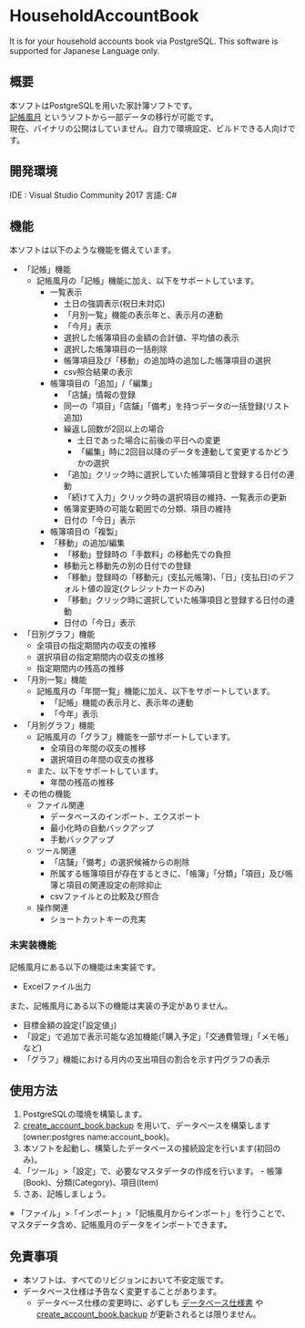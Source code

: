 # HouseholdAccountBook
It is for your household accounts book via PostgreSQL.
This software is supported for Japanese Language only.

## 概要
本ソフトはPostgreSQLを用いた家計簿ソフトです。  
[記帳風月](http://hp.vector.co.jp/authors/VA024866/s_kicho.html) というソフトから一部データの移行が可能です。  
現在、バイナリの公開はしていません。自力で環境設定、ビルドできる人向けです。

## 開発環境
IDE : Visual Studio Community 2017
言語: C#

## 機能
本ソフトは以下のような機能を備えています。 
* 「記帳」機能
	* 記帳風月の「記帳」機能に加え、以下をサポートしています。
		* 一覧表示
			* 土日の強調表示(祝日未対応)
			* 「月別一覧」機能の表示年と、表示月の連動
			* 「今月」表示
			* 選択した帳簿項目の金額の合計値、平均値の表示
			* 選択した帳簿項目の一括削除
			* 帳簿項目及び「移動」の追加時の追加した帳簿項目の選択
			* csv照合結果の表示
		* 帳簿項目の「追加」/「編集」
			* 「店舗」情報の登録
			* 同一の「項目」「店舗」「備考」を持つデータの一括登録(リスト追加)
			* 繰返し回数が2回以上の場合             
				* 土日であった場合に前後の平日への変更
				* 「編集」時に2回目以降のデータを連動して変更するかどうかの選択
			* 「追加」クリック時に選択していた帳簿項目と登録する日付の連動
			* 「続けて入力」クリック時の選択項目の維持、一覧表示の更新
			* 帳簿変更時の可能な範囲での分類、項目の維持
			* 日付の「今日」表示
		* 帳簿項目の「複製」
		* 「移動」の追加/編集
			* 「移動」登録時の「手数料」の移動先での負担
			* 移動元と移動先の別の日付での登録
			* 「移動」登録時の「移動元」(支払元帳簿)、「日」(支払日)のデフォルト値の設定(クレジットカードのみ)
			* 「移動」クリック時に選択していた帳簿項目と登録する日付の連動
			* 日付の「今日」表示
* 「日別グラフ」機能
	* 全項目の指定期間内の収支の推移
	* 選択項目の指定期間内の収支の推移
	* 指定期間内の残高の推移
* 「月別一覧」機能
	* 記帳風月の「年間一覧」機能に加え、以下をサポートしています。
		* 「記帳」機能の表示月と、表示年の連動
		* 「今年」表示
* 「月別グラフ」機能
	* 記帳風月の「グラフ」機能を一部サポートしています。
		* 全項目の年間の収支の推移
		* 選択項目の年間の収支の推移
	* また、以下をサポートしています。
		* 年間の残高の推移
* その他の機能
	* ファイル関連
		* データベースのインポート、エクスポート
		* 最小化時の自動バックアップ
		* 手動バックアップ
	* ツール関連
		* 「店舗」「備考」の選択候補からの削除
		* 所属する帳簿項目が存在するときに、「帳簿」「分類」「項目」及び帳簿と項目の関連設定の削除抑止
		* csvファイルとの比較及び照合
	* 操作関連
		* ショートカットキーの充実

### 未実装機能
記帳風月にある以下の機能は未実装です。
* Excelファイル出力

また、記帳風月にある以下の機能は実装の予定がありません。
* 目標金額の設定(「設定値」)
* 「設定」で追加で表示可能な追加機能(「購入予定」「交通費管理」「メモ帳」など)
* 「グラフ」機能における月内の支出項目の割合を示す円グラフの表示
 
## 使用方法
1. PostgreSQLの環境を構築します。
1. [create_account_book.backup](https://github.com/vtr00/HouseholdAccountBook/blob/master/create_account_book.backup) を用いて、データベースを構築します(owner:postgres name:account_book)。
1. 本ソフトを起動し、構築したデータベースの接続設定を行います(初回のみ)。
1. 「ツール」>「設定」で、必要なマスタデータの作成を行います。 - 帳簿(Book)、分類(Category)、項目(Item)
1. さあ、記帳しましょう。

※ 「ファイル」>「インポート」>「記帳風月からインポート」を行うことで、マスタデータ含め、記帳風月のデータをインポートできます。

## 免責事項
* 本ソフトは、すべてのリビジョンにおいて不安定版です。
* データベース仕様は予告なく変更することがあります。
	* データベース仕様の変更時に、必ずしも [データベース仕様書](https://github.com/vtr00/HouseholdAccountBook/blob/master/DbSpecifications.xlsx) や [create_account_book.backup](https://github.com/vtr00/HouseholdAccountBook/blob/master/create_account_book.backup) が更新されるとは限りません。

